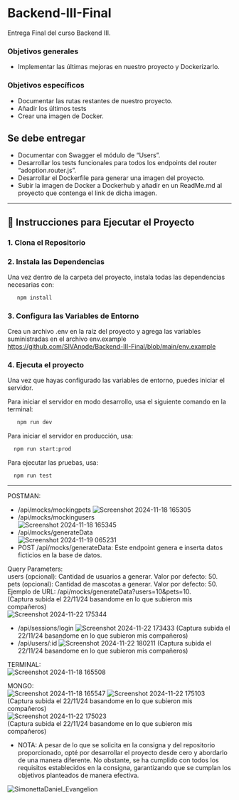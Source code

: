 # Backend-III-Final  
Entrega Final del curso Backend III.  


### Objetivos generales
+ Implementar las últimas mejoras en nuestro proyecto y Dockerizarlo.  
### Objetivos específicos  
+ Documentar las rutas restantes de nuestro proyecto.
+ Añadir los últimos tests
+ Crear una imagen de Docker.

## Se debe entregar  

+ Documentar con Swagger el módulo de “Users”.
+ Desarrollar los tests funcionales para todos los endpoints del router “adoption.router.js”.
+ Desarrollar el Dockerfile para generar una imagen del proyecto.
+ Subir la imagen de Docker a Dockerhub y añadir en un ReadMe.md al proyecto que contenga el link de dicha imagen.

-----------  

## 🚀 Instrucciones para Ejecutar el Proyecto

### 1. Clona el Repositorio  
### 2. Instala las Dependencias  
Una vez dentro de la carpeta del proyecto, instala todas las dependencias necesarias con:  

```bash
   npm install
   ```
    
### 3. Configura las Variables de Entorno  
Crea un archivo .env en la raíz del proyecto y agrega las variables suministradas en el archivo env.example  
https://github.com/SIVAnode/Backend-III-Final/blob/main/env.example


### 4. Ejecuta el proyecto  
Una vez que hayas configurado las variables de entorno, puedes iniciar el servidor.  

Para iniciar el servidor en modo desarrollo, usa el siguiente comando en la terminal:

```bash
   npm run dev
   ``` 
Para iniciar el servidor en producción, usa:

 ```bash
   npm run start:prod
   ```    
Para ejecutar las pruebas, usa:

 ```bash
   npm run test
   ```       


-----------    
  
POSTMAN:  
- /api/mocks/mockingpets
![Screenshot 2024-11-18 165305](https://github.com/user-attachments/assets/a20bdeb1-999c-42f8-962b-2736bcde1d77)
- /api/mocks/mockingusers  
![Screenshot 2024-11-18 165345](https://github.com/user-attachments/assets/75eb17c5-7efb-4c76-810d-d8a863259b0e)
- /api/mocks/generateData  
![Screenshot 2024-11-19 065231](https://github.com/user-attachments/assets/4b00d9f3-142f-430e-91c4-b76f0784a9a8)
- POST /api/mocks/generateData: Este endpoint genera e inserta datos ficticios en la base de datos.  
  
Query Parameters:  
users (opcional): Cantidad de usuarios a generar. Valor por defecto: 50.  
pets (opcional): Cantidad de mascotas a generar. Valor por defecto: 50.  
Ejemplo de URL: /api/mocks/generateData?users=10&pets=10.  
(Captura subida el 22/11/24 basandome en lo que subieron mis compañeros)  
![Screenshot 2024-11-22 175344](https://github.com/user-attachments/assets/5945c011-0b0c-4a40-96b8-971360cfdd5b)
- /api/sessions/login
![Screenshot 2024-11-22 173433](https://github.com/user-attachments/assets/fe1e4ab0-27cc-4b9e-968d-da1f52da068c)
(Captura subida el 22/11/24 basandome en lo que subieron mis compañeros)
- /api/users/:id
![Screenshot 2024-11-22 180211](https://github.com/user-attachments/assets/3fe2a46a-cc09-4278-96a7-5b32ad76ef2f)
(Captura subida el 22/11/24 basandome en lo que subieron mis compañeros)  



  
TERMINAL:  
![Screenshot 2024-11-18 165508](https://github.com/user-attachments/assets/0fa4e261-01e4-423a-aeeb-81f7d1a9dbd2)  
  
MONGO:  
![Screenshot 2024-11-18 165547](https://github.com/user-attachments/assets/ed506b44-6980-4e75-bdf3-d7c51ba8d803)
![Screenshot 2024-11-22 175103](https://github.com/user-attachments/assets/63227351-3c38-4cec-bed8-40db4aa63368)  
(Captura subida el 22/11/24 basandome en lo que subieron mis compañeros)  
![Screenshot 2024-11-22 175023](https://github.com/user-attachments/assets/980b3771-11aa-4464-a7b1-6c3e76f0217a)  
(Captura subida el 22/11/24 basandome en lo que subieron mis compañeros)  


  

- NOTA: A pesar de lo que se solicita en la consigna y del repositorio proporcionado, opté por desarrollar el proyecto desde cero y abordarlo de una manera diferente. No obstante, se ha cumplido con todos los requisitos establecidos en la consigna, garantizando que se cumplan los objetivos planteados de manera efectiva.


![SimonettaDaniel_Evangelion](https://github.com/user-attachments/assets/b8435777-2914-48ec-a640-958a6689a059)

